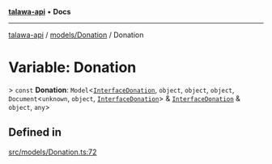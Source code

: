 [**talawa-api**](../../../README.md) • **Docs**

***

[talawa-api](../../../modules.md) / [models/Donation](../README.md) / Donation

# Variable: Donation

\> `const` **Donation**: `Model`\<[`InterfaceDonation`](../interfaces/InterfaceDonation.md), `object`, `object`, `object`, `Document`\<`unknown`, `object`, [`InterfaceDonation`](../interfaces/InterfaceDonation.md)\> & [`InterfaceDonation`](../interfaces/InterfaceDonation.md) & `object`, `any`\>

## Defined in

[src/models/Donation.ts:72](https://github.com/PalisadoesFoundation/talawa-api/blob/67d017fd9312183a6b2bae1b160bc814f56ab5c2/src/models/Donation.ts#L72)
